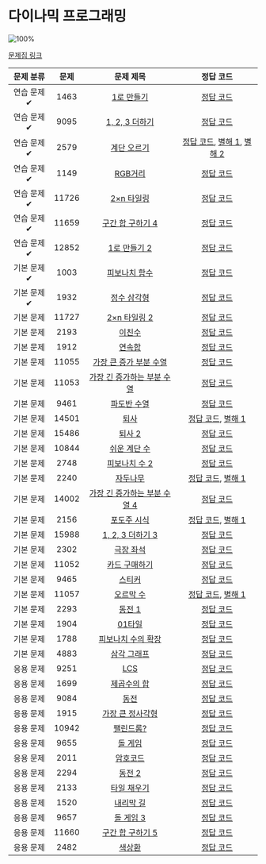 # 다이나믹 프로그래밍

![100%](https://progress-bar.dev/8/?scale=44&title=progress&width=500&color=babaca&suffix=/44)

[문제집 링크](https://www.acmicpc.net/workbook/view/7319)

| 문제 분류  | 문제  |                               문제 제목                               |                                                                                                               정답 코드                                                                                                               |
| :--------: | :---: | :-------------------------------------------------------------------: | :-----------------------------------------------------------------------------------------------------------------------------------------------------------------------------------------------------------------------------------: |
| 연습 문제✔ | 1463  |          [1로 만들기](https://www.acmicpc.net/problem/1463)           |                                           [정답 코드](/%EC%BD%94%EB%94%A9%ED%85%8C%EC%8A%A4%ED%8A%B8%EA%B3%B5%EB%B6%80/%EB%B0%B1%EC%A4%80/S31%EB%A1%9C%EB%A7%8C%EB%93%A4%EA%B8%B01463.java)                                           |
| 연습 문제✔ | 9095  |        [1, 2, 3 더하기](https://www.acmicpc.net/problem/9095)         |                                             [정답 코드](/%EC%BD%94%EB%94%A9%ED%85%8C%EC%8A%A4%ED%8A%B8%EA%B3%B5%EB%B6%80/%EB%B0%B1%EC%A4%80/S3_1_2_3%EB%8D%94%ED%95%98%EA%B8%B09095.java)                                             |
| 연습 문제✔ | 2579  |          [계단 오르기](https://www.acmicpc.net/problem/2579)          | [정답 코드](/%EC%BD%94%EB%94%A9%ED%85%8C%EC%8A%A4%ED%8A%B8%EA%B3%B5%EB%B6%80/%EB%B0%B1%EC%A4%80/S3%EA%B3%84%EB%8B%A8%EC%98%A4%EB%A5%B4%EA%B8%B0.java), [별해 1](../0x10/solutions/2579_1.cpp), [별해 2](../0x10/solutions/2579_2.cpp) |
| 연습 문제✔ | 1149  |            [RGB거리](https://www.acmicpc.net/problem/1149)            |                                                   [정답 코드](/%EC%BD%94%EB%94%A9%ED%85%8C%EC%8A%A4%ED%8A%B8%EA%B3%B5%EB%B6%80/%EB%B0%B1%EC%A4%80/S1RGB%EA%B1%B0%EB%A6%AC1149.java)                                                   |
| 연습 문제✔ | 11726 |          [2×n 타일링](https://www.acmicpc.net/problem/11726)          |                                             [정답 코드](/%EC%BD%94%EB%94%A9%ED%85%8C%EC%8A%A4%ED%8A%B8%EA%B3%B5%EB%B6%80/%EB%B0%B1%EC%A4%80/S3_2xn%ED%83%80%EC%9D%BC%EB%A7%8111726.java)                                              |
| 연습 문제✔ | 11659 |       [구간 합 구하기 4](https://www.acmicpc.net/problem/11659)       |                                 [정답 코드](/%EC%BD%94%EB%94%A9%ED%85%8C%EC%8A%A4%ED%8A%B8%EA%B3%B5%EB%B6%80/%EB%B0%B1%EC%A4%80/S3%EA%B5%AC%EA%B0%84%ED%95%A9%EA%B5%AC%ED%95%98%EA%B8%B04_11659.java)                                 |
| 연습 문제✔ | 12852 |         [1로 만들기 2](https://www.acmicpc.net/problem/12852)         |                                         [정답 코드](/%EC%BD%94%EB%94%A9%ED%85%8C%EC%8A%A4%ED%8A%B8%EA%B3%B5%EB%B6%80/%EB%B0%B1%EC%A4%80/S1_1%EB%A1%9C%EB%A7%8C%EB%93%A4%EA%B8%B02_12852.java)                                         |
| 기본 문제✔ | 1003  |         [피보나치 함수](https://www.acmicpc.net/problem/1003)         |                                  [정답 코드](/%EC%BD%94%EB%94%A9%ED%85%8C%EC%8A%A4%ED%8A%B8%EA%B3%B5%EB%B6%80/%EB%B0%B1%EC%A4%80/S2%ED%94%BC%EB%B3%B4%EB%82%98%EC%B9%98%ED%95%A8%EC%88%981003.java)                                   |
| 기본 문제✔  | 1932  |          [정수 삼각형](https://www.acmicpc.net/problem/1932)          |                                                                                                [정답 코드](/%EC%BD%94%EB%94%A9%ED%85%8C%EC%8A%A4%ED%8A%B8%EA%B3%B5%EB%B6%80/%ED%94%84%EB%A1%9C%EA%B7%B8%EB%9E%98%EB%A8%B8%EC%8A%A4/L3%EC%A0%95%EC%88%98%EC%82%BC%EA%B0%81%ED%98%9543105.java)                                                                                                |
| 기본 문제  | 11727 |         [2×n 타일링 2](https://www.acmicpc.net/problem/11727)         |                                                                                               [정답 코드](../0x10/solutions/11727.cpp)                                                                                                |
| 기본 문제  | 2193  |            [이친수](https://www.acmicpc.net/problem/2193)             |                                                                                                [정답 코드](../0x10/solutions/2193.cpp)                                                                                                |
| 기본 문제  | 1912  |            [연속합](https://www.acmicpc.net/problem/1912)             |                                                                                                [정답 코드](../0x10/solutions/1912.cpp)                                                                                                |
| 기본 문제  | 11055 |    [가장 큰 증가 부분 수열](https://www.acmicpc.net/problem/11055)    |                                                                                               [정답 코드](../0x10/solutions/11055.cpp)                                                                                                |
| 기본 문제  | 11053 |  [가장 긴 증가하는 부분 수열](https://www.acmicpc.net/problem/11053)  |                                                                                               [정답 코드](../0x10/solutions/11053.cpp)                                                                                                |
| 기본 문제  | 9461  |          [파도반 수열](https://www.acmicpc.net/problem/9461)          |                                                                                                [정답 코드](../0x10/solutions/9461.cpp)                                                                                                |
| 기본 문제  | 14501 |             [퇴사](https://www.acmicpc.net/problem/14501)             |                                                                           [정답 코드](../0x10/solutions/14501.cpp), [별해 1](../0x10/solutions/14501_1.cpp)                                                                           |
| 기본 문제  | 15486 |            [퇴사 2](https://www.acmicpc.net/problem/15486)            |                                                                                               [정답 코드](../0x10/solutions/15486.cpp)                                                                                                |
| 기본 문제  | 10844 |         [쉬운 계단 수](https://www.acmicpc.net/problem/10844)         |                                                                                               [정답 코드](../0x10/solutions/10844.cpp)                                                                                                |
| 기본 문제  | 2748  |         [피보나치 수 2](https://www.acmicpc.net/problem/2748)         |                                                                                                [정답 코드](../0x10/solutions/2748.cpp)                                                                                                |
| 기본 문제  | 2240  |           [자두나무](https://www.acmicpc.net/problem/2240)            |                                                                            [정답 코드](../0x10/solutions/2240.cpp), [별해 1](../0x10/solutions/2240_1.cpp)                                                                            |
| 기본 문제  | 14002 | [가장 긴 증가하는 부분 수열 4](https://www.acmicpc.net/problem/14002) |                                                                                               [정답 코드](../0x10/solutions/14002.cpp)                                                                                                |
| 기본 문제  | 2156  |          [포도주 시식](https://www.acmicpc.net/problem/2156)          |                                                                            [정답 코드](../0x10/solutions/2156.cpp), [별해 1](../0x10/solutions/2156_1.cpp)                                                                            |
| 기본 문제  | 15988 |       [1, 2, 3 더하기 3](https://www.acmicpc.net/problem/15988)       |                                                                                               [정답 코드](../0x10/solutions/15988.cpp)                                                                                                |
| 기본 문제  | 2302  |           [극장 좌석](https://www.acmicpc.net/problem/2302)           |                                                                                                [정답 코드](../0x10/solutions/2302.cpp)                                                                                                |
| 기본 문제  | 11052 |        [카드 구매하기](https://www.acmicpc.net/problem/11052)         |                                                                                               [정답 코드](../0x10/solutions/11052.cpp)                                                                                                |
| 기본 문제  | 9465  |            [스티커](https://www.acmicpc.net/problem/9465)             |                                                                                                [정답 코드](../0x10/solutions/9465.cpp)                                                                                                |
| 기본 문제  | 11057 |          [오르막 수](https://www.acmicpc.net/problem/11057)           |                                                                           [정답 코드](../0x10/solutions/11057.cpp), [별해 1](../0x10/solutions/11057_1.cpp)                                                                           |
| 기본 문제  | 2293  |            [동전 1](https://www.acmicpc.net/problem/2293)             |                                                                                                [정답 코드](../0x10/solutions/2293.cpp)                                                                                                |
| 기본 문제  | 1904  |            [01타일](https://www.acmicpc.net/problem/1904)             |                                                                                                [정답 코드](../0x10/solutions/1904.cpp)                                                                                                |
| 기본 문제  | 1788  |      [피보나치 수의 확장](https://www.acmicpc.net/problem/1788)       |                                                                                                [정답 코드](../0x10/solutions/1788.cpp)                                                                                                |
| 기본 문제  | 4883  |          [삼각 그래프](https://www.acmicpc.net/problem/4883)          |                                                                                                [정답 코드](../0x10/solutions/4883.cpp)                                                                                                |
| 응용 문제  | 9251  |              [LCS](https://www.acmicpc.net/problem/9251)              |                                                                                                [정답 코드](../0x10/solutions/9251.cpp)                                                                                                |
| 응용 문제  | 1699  |          [제곱수의 합](https://www.acmicpc.net/problem/1699)          |                                                                                                [정답 코드](../0x10/solutions/1699.cpp)                                                                                                |
| 응용 문제  | 9084  |             [동전](https://www.acmicpc.net/problem/9084)              |                                                                                                [정답 코드](../0x10/solutions/9084.cpp)                                                                                                |
| 응용 문제  | 1915  |       [가장 큰 정사각형](https://www.acmicpc.net/problem/1915)        |                                                                                                [정답 코드](../0x10/solutions/1915.cpp)                                                                                                |
| 응용 문제  | 10942 |          [팰린드롬?](https://www.acmicpc.net/problem/10942)           |                                                                                               [정답 코드](../0x10/solutions/10942.cpp)                                                                                                |
| 응용 문제  | 9655  |            [돌 게임](https://www.acmicpc.net/problem/9655)            |                                                                                                [정답 코드](../0x10/solutions/9655.cpp)                                                                                                |
| 응용 문제  | 2011  |           [암호코드](https://www.acmicpc.net/problem/2011)            |                                                                                                [정답 코드](../0x10/solutions/2011.cpp)                                                                                                |
| 응용 문제  | 2294  |            [동전 2](https://www.acmicpc.net/problem/2294)             |                                                                                                [정답 코드](../0x10/solutions/2294.cpp)                                                                                                |
| 응용 문제  | 2133  |          [타일 채우기](https://www.acmicpc.net/problem/2133)          |                                                                                                [정답 코드](../0x10/solutions/2133.cpp)                                                                                                |
| 응용 문제  | 1520  |           [내리막 길](https://www.acmicpc.net/problem/1520)           |                                                                                                [정답 코드](../0x10/solutions/1520.cpp)                                                                                                |
| 응용 문제  | 9657  |           [돌 게임 3](https://www.acmicpc.net/problem/9657)           |                                                                                                [정답 코드](../0x10/solutions/9657.cpp)                                                                                                |
| 응용 문제  | 11660 |       [구간 합 구하기 5](https://www.acmicpc.net/problem/11660)       |                                                                                               [정답 코드](../0x10/solutions/11660.cpp)                                                                                                |
| 응용 문제  | 2482  |            [색상환](https://www.acmicpc.net/problem/2482)             |                                                                                                [정답 코드](../0x10/solutions/2482.cpp)                                                                                                |

